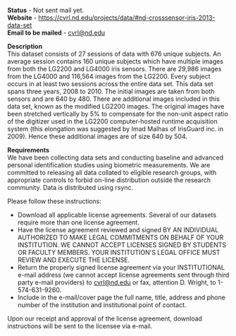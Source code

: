 **Status** - Not sent mail yet.<br/>
**Website** - https://cvrl.nd.edu/projects/data/#nd-crosssensor-iris-2013-data-set
<br/>
**Email to be mailed** - cvrl@nd.edu


**Description**<br/>
This dataset consists of 27 sessions of data with 676 unique subjects.  An average session contains 160 unique subjects which have multiple images from both the LG2200 and LG4000 iris sensors.  There are 29,986 images from the LG4000 and 116,564 images from the LG2200.  Every subject occurs in at least two sessions across the entire data set.  This data set spans three years, 2008 to 2010.  The initial images are taken from both sensors and are 640 by 480.  There are additional images included in this data set, known as the modified LG2200 images.  The original images have been stretched vertically by 5% to compensate for the non-unit aspect ratio of the digitizer used in the LG2200 computer-hosted runtime acquisition system (this elongation was suggested by Imad Malhas of IrisGuard inc.  in 2009).  Hence these additional images are of size 640 by 504. 
<br/>

**Requirements**<br/>
We have been collecting data sets and conducting baseline and advanced personal identification studies using biometric measurements.  We are committed to releasing all data collated to eligible research groups, with appropriate controls to forbid on-line distribution outside the research community.  Data is distributed using rsync.

Please follow these instructions:

   - Download all applicable license agreements.  Several of our datasets require more than one license agreement.
   - Have the license agreement reviewed and signed BY AN INDIVIDUAL AUTHORIZED TO MAKE LEGAL COMMITMENTS ON BEHALF OF YOUR INSTITUTION.  WE CANNOT ACCEPT LICENSES SIGNED BY STUDENTS OR FACULTY MEMBERS.  YOUR INSTITUTION'S LEGAL OFFICE MUST REVIEW AND EXECUTE THE LICENSE.
   - Return the properly signed license agreement via your INSTITUTIONAL  e-mail address (we cannot accept license agreements sent through third party e-mail providers) to cvrl@nd.edu or fax, attention D. Wright, to 1-574-631-9260. 
   - Include in the e-mail/cover page the full name, title, address and phone number of the institution and institutional point of contact.

Upon our receipt and approval of the license agreement, download instructions will be sent to the licensee via e-mail.
